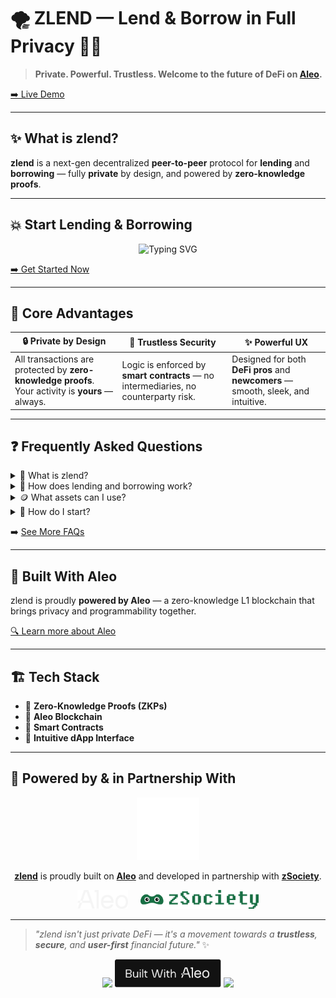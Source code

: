 # 🌪️ ZLEND — Lend & Borrow in Full Privacy 🕵️‍♂️

> **Private. Powerful. Trustless. Welcome to the future of DeFi on [Aleo](https://aleo.org).**

[➡️ Live Demo](https://zlend.fi/)

---

## ✨ What is zlend?

**zlend** is a next-gen decentralized **peer-to-peer** protocol for **lending** and **borrowing** — fully **private** by design, and powered by **zero-knowledge proofs**.

---

## 💥 Start Lending & Borrowing

<p align="center">
  <img src="https://readme-typing-svg.herokuapp.com?font=Fira+Code&size=20&duration=3000&pause=1000&color=29AFB3&center=true&vCenter=true&width=700&lines=🔐+Your+assets+stay+safe;🧠+Your+data+stays+private;🚀+Your+experience+stays+simple" alt="Typing SVG" />
</p>

[➡️ Get Started Now](https://zlend.fi/)

---

## 🚀 Core Advantages

| 🔒 Private by Design | 🔗 Trustless Security | ✨ Powerful UX |
|---------------------|-----------------------|----------------|
| All transactions are protected by **zero-knowledge proofs**. Your activity is **yours** — always. | Logic is enforced by **smart contracts** — no intermediaries, no counterparty risk. | Designed for both **DeFi pros** and **newcomers** — smooth, sleek, and intuitive. |

---

## ❓ Frequently Asked Questions

<details>
  <summary>🤔 What is zlend?</summary>
  <p>ZLEND is a decentralized protocol enabling <strong>private lending and borrowing</strong> via zero-knowledge technology.</p>
</details>

<details>
  <summary>💸 How does lending and borrowing work?</summary>
  <p>Supply crypto as collateral and borrow against it. <strong>Everything is private</strong>, secured by smart contracts.</p>
</details>

<details>
  <summary>🪙 What assets can I use?</summary>
  <p>ZLEND currently supports <strong>ETH</strong>, <strong>USDC</strong>, and <strong>Aleo</strong>.</p>
</details>

<details>
  <summary>🚀 How do I start?</summary>
  <p>Connect your wallet, deposit assets, and you're good to go with <strong>full privacy</strong>.</p>
</details>

➡️ [See More FAQs](https://zlend.fi/#faq)

---

## 🧬 Built With Aleo

zlend is proudly **powered by Aleo** — a zero-knowledge L1 blockchain that brings privacy and programmability together.

[🔍 Learn more about Aleo](https://www.aleo.org)

---

## 🏗️ Tech Stack

- 🔐 **Zero-Knowledge Proofs (ZKPs)**
- 🧠 **Aleo Blockchain**
- 🦾 **Smart Contracts**
- 🧭 **Intuitive dApp Interface**

---

## 🤝 Powered by & in Partnership With

<p align="center">
  <img src="assets/zlend-logo.svg" alt="ZLEND" height="100" />
</p>

<p align="center">
  <a href="https://zlend.vercel.app"><strong>zlend</strong></a> is proudly built on <a href="https://aleo.org"><strong>Aleo</strong></a> and developed in partnership with <a href="https://zsociety.io"><strong>zSociety</strong></a>.
</p>

<p align="center">
  <img src="assets/aleo-logo.svg" alt="Aleo" height="30" />
  &nbsp;&nbsp;&nbsp;
  <img src="assets/zsociety-logo.svg" alt="ZSociety" height="30" />
</p>

---

> _"zlend isn't just private DeFi — it's a movement towards a **trustless**, **secure**, and **user-first** financial future."_ ✨

<p align="center">
  <img src="https://img.shields.io/badge/zk-privacy-blue?style=for-the-badge" />
  <img src="assets/builtaleo-logo.svg" alt="BuiltWithAleo" height="45" />
  <img src="https://img.shields.io/badge/defi-lending-yellow?style=for-the-badge" />
</p>
